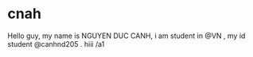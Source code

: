 # cnah
Hello guy, my name is NGUYEN DUC CANH, i am student in @VN , my id student @canhnd205 . hiii
/a1
